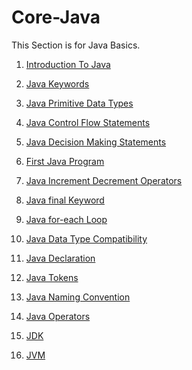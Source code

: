 # Core-Java

This Section is for Java Basics.

1. <a href="">Introduction To Java</a>

2. <a href="">Java Keywords</a>

3. <a href="">Java Primitive Data Types</a>

4. <a href="">Java Control Flow Statements</a>

5. <a href="">Java Decision Making Statements</a>

6. <a href="">First Java Program</a>

7. <a href="">Java Increment Decrement Operators</a>

8. <a href="">Java final Keyword</a>

9. <a href="">Java for-each Loop</a>

10. <a href="">Java Data Type Compatibility</a>

11. <a href="">Java Declaration</a>

12. <a href="">Java Tokens</a>

13. <a href="">Java Naming Convention</a>

14. <a href="">Java Operators</a>

15. <a href="">JDK</a>

16. <a href="">JVM</a>


